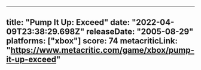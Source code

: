 
---
title: "Pump It Up: Exceed"
date: "2022-04-09T23:38:29.698Z"
releaseDate: "2005-08-29"
platforms: ["xbox"]
score: 74
metacriticLink: "https://www.metacritic.com/game/xbox/pump-it-up-exceed"
---
